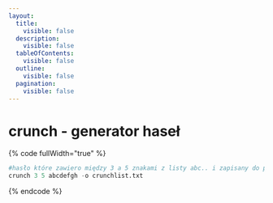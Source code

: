 ```yaml
---
layout:
  title:
    visible: false
  description:
    visible: false
  tableOfContents:
    visible: false
  outline:
    visible: false
  pagination:
    visible: false
---
```


# crunch - generator haseł

{% code fullWidth="true" %}
```python
#hasło które zawiero między 3 a 5 znakami z listy abc.. i zapisany do pliku
crunch 3 5 abcdefgh -o crunchlist.txt
```
{% endcode %}
